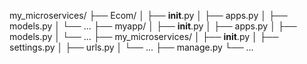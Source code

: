 my_microservices/
├── Ecom/
│   ├── __init__.py
│   ├── apps.py
│   ├── models.py
│   └── ...
├── myapp/
│   ├── __init__.py
│   ├── apps.py
│   ├── models.py
│   └── ...
├── my_microservices/
│   ├── __init__.py
│   ├── settings.py
│   ├── urls.py
│   └── ...
├── manage.py
└── ...